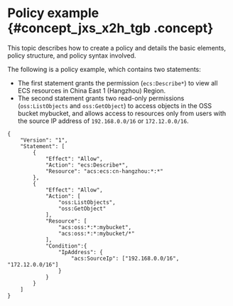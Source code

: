 # Policy example {#concept_jxs_x2h_tgb .concept}

This topic describes how to create a policy and details the basic elements, policy structure, and policy syntax involved.

The following is a policy example, which contains two statements:

-   The first statement grants the permission \(`ecs:Describe*`\) to view all ECS resources in China East 1 \(Hangzhou\) Region.
-   The second statement grants two read-only permissions \(`oss:ListObjects` and `oss:GetObject`\) to access objects in the OSS bucket mybucket, and allows access to resources only from users with the source IP address of `192.168.0.0/16` or `172.12.0.0/16`.

``` {#codeblock_d7j_yhn_k85}
{
    "Version": "1",
    "Statement": [
        {
            "Effect": "Allow",
            "Action": "ecs:Describe*",
            "Resource": "acs:ecs:cn-hangzhou:*:*"
        },
        {
            "Effect": "Allow",
            "Action": [
                "oss:ListObjects",
                "oss:GetObject"
            ],
            "Resource": [
                "acs:oss:*:*:mybucket",
                "acs:oss:*:*:mybucket/*"
            ],
            "Condition":{
                "IpAddress": {
                    "acs:SourceIp": ["192.168.0.0/16", "172.12.0.0/16"]
                }
            }
        }
    ]
}
```

